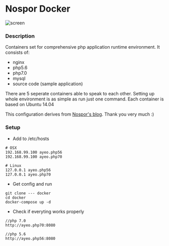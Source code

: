 # Nospor Docker

![screen](http://q.i-systems.pl/file/83f832ae.png)

### Description

Containers set for comprehensive php application runtime environment. It consists of:

- nginx
- php5.6
- php7.0
- mysql
- source code (sample application)

There are 5 seperate containers able to speak to each other. Setting up whole environment is as simple as
run just one command. Each container is based on Ubuntu 14.04
 
This configuration derives from [Nospor's blog](http://nospor.pl/docker-zaprzegamy-kontenery-do-pracy.html). Thank you very much :)


### Setup

- Add to /etc/hosts

```
# OSX
192.168.99.100 ayeo.php56
192.168.99.100 ayeo.php70

# Linux
127.0.0.1 ayeo.php56
127.0.0.1 ayeo.php70
```

- Get config and run

```
git clone --- docker
cd docker
docker-compose up -d
```

- Check if everyting works properly

```
//php 7.0
http://ayeo.php70:8080 

//php 5.6
http://ayeo.php56:8080 
```